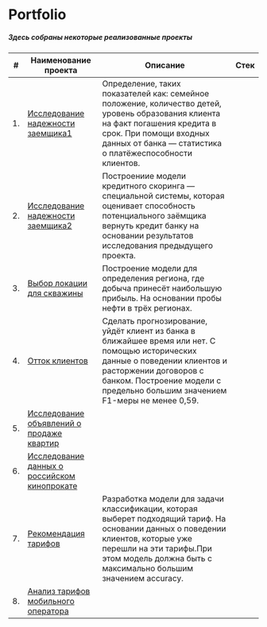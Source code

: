 # Portfolio 
##### Здесь собраны некоторые реализованные проекты


|   #    |                   **Наименование проекта**                                        |                      **Описание**                                         |                   **Стек**                 |
|--------|-----------------------------------------------------------------------------------|---------------------------------------------------------------------------|--------------------------------------------|
|   1.   |[Исследование надежности заемщика1](http://example.com/link "Я ссылка")            |Определение, таких показателей как: семейное положение, количество детей, уровень образования клиента на факт погашения кредита в срок. При помощи входных данных от банка — статистика о платёжеспособности клиентов.                                           |
|   2.   |[Исследование надежности заемщика2](http://example.com/link "Я ссылка")            |Построениие модели кредитного скоринга — специальной системы, которая оценивает способность потенциального заёмщика вернуть кредит банку на основании результатов исследования предыдущего проекта.
|   3.   |[Выбор локации для скважины](http://example.com/link "Я ссылка")                   |Построение модели для определения региона, где добыча принесёт наибольшую прибыль. На основании пробы нефти в трёх регионах.
|   4.   |[Отток клиентов](http://example.com/link "Я ссылка")                               |Сделать прогнозирование, уйдёт клиент из банка в ближайшее время или нет. С помощью исторических данные о поведении клиентов и расторжении договоров с банком. Построение модели с предельно большим значением F1-меры не менее 0,59.
|   5.   |[Исследование объявлений о продаже квартир](http://example.com/link "Я ссылка")
|   6.   |[Исследование данных о российском кинопрокате](http://example.com/link "Я ссылка")
|   7.   |[Рекомендация тарифов](http://example.com/link "Я ссылка")                         |Разработка модели для задачи классификации, которая выберет подходящий тариф. На основании данных о поведении клиентов, которые уже перешли на эти тарифы.При этом модель должна быть с максимально большим значением accuracy. 
|   8.   |[Анализ тарифов мобильного оператора](http://example.com/link "Я ссылка")


